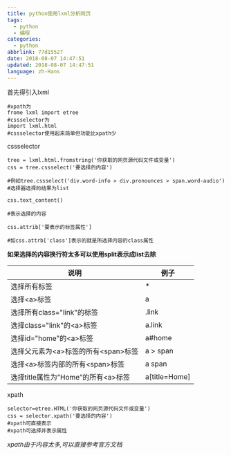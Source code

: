 ```yaml
---
title: python使用lxml分析网页
tags:
  - python
  - 编程
categories:
  - python
abbrlink: 77d15527
date: 2018-08-07 14:47:51
updated: 2018-08-07 14:47:51
language: zh-Hans
---
```

首先得引入lxml

```
#xpath为
frome lxml import etree
#cssselector为
import lxml.html
#cssselector使用起来简单但功能比xpath少
```

cssselector
```
tree = lxml.html.fromstring('你获取的网页源代码文件或变量')
css = tree.cssselect('要选择的内容')

#例如tree.cssselect('div.word-info > div.pronounces > span.word-audio')
#选择器选择的结果为list

css.text_content()

#表示选择的内容

css.attrib['要表示的标签属性']

#如css.attrb['class']表示的就是所选择内容的class属性
```
<!--more-->
**如果选择的内容换行符太多可以使用split表示成list去除**

|说明|例子|
|----|----|
|选择所有标签|*|
|选择<a\>标签|a|
|选择所有class="link"的标签|.link|
|选择class="link"的<a\>标签|a.link|
|选择id="home"的<a\>标签|a#home|
|选择父元素为<a\>标签的所有<span\>标签|a > span|
|选择<a\>标签内部的所有<span\>标签|a span|
|选择title属性为”Home”的所有<a\>标签|a[title=Home]|


xpath
```
selector=etree.HTML('你获取的网页源代码文件或变量')
css = selector.xpath('要选择的内容')
#xpath可直接表示
#xpath可选择并表示属性
```
_xpath由于内容太多,可以直接参考官方文档_
